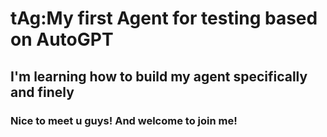 # tAg:My first Agent for testing based on AutoGPT
## I'm learning how to build my agent specifically and finely
### Nice to meet u guys! And welcome to join me!
